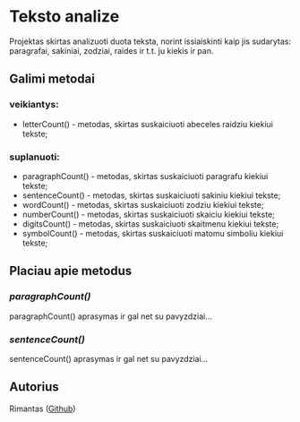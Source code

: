 # Teksto analize

Projektas skirtas analizuoti duota teksta, norint issiaiskinti kaip jis sudarytas: paragrafai, sakiniai, zodziai, raides ir t.t. ju kiekis ir pan.

## Galimi metodai

### veikiantys:
- letterCount() - metodas, skirtas suskaiciuoti abeceles raidziu kiekiui tekste;

### suplanuoti:
- paragraphCount() - metodas, skirtas suskaiciuoti paragrafu kiekiui tekste;
- sentenceCount() - metodas, skirtas suskaiciuoti sakiniu kiekiui tekste;
- wordCount() - metodas, skirtas suskaiciuoti zodziu kiekiui tekste;
- numberCount() - metodas, skirtas suskaiciuoti skaiciu kiekiui tekste;
- digitsCount() - metodas, skirtas suskaiciuoti skaitmenu kiekiui tekste;
- symbolCount() - metodas, skirtas suskaiciuoti matomu simboliu kiekiui tekste;

## Placiau apie metodus

### *paragraphCount()*

paragraphCount() aprasymas ir gal net su pavyzdziai...

### *sentenceCount()*

sentenceCount() aprasymas ir gal net su pavyzdziai...

## Autorius
Rimantas ([Github](https://github.com/vaidas33))